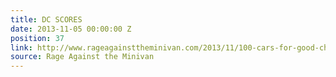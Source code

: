 ```yaml
---
title: DC SCORES
date: 2013-11-05 00:00:00 Z
position: 37
link: http://www.rageagainsttheminivan.com/2013/11/100-cars-for-good-charity-highlight-dc.html
source: Rage Against the Minivan
---
```


